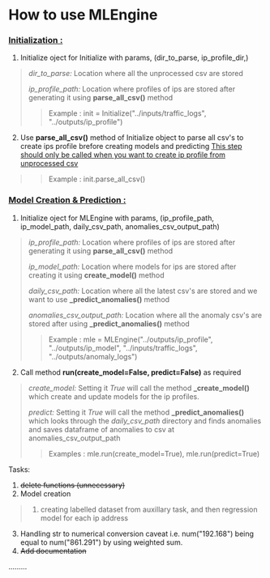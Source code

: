 # **How to use MLEngine**
### <u> Initialization :</u>
1. Initialize oject for Initialize with params, (dir_to_parse, ip_profile_dir,)
> *dir_to_parse:* Location where all the unprocessed csv are stored
>
> *ip_profile_path:* Location where profiles of ips are stored after generating it using **parse_all_csv()** method
>
>> Example : init = Initialize("../inputs/traffic_logs", "../outputs/ip_profile")

2. Use **parse_all_csv()** method of Initialize object to parse all csv's to create ips profile brefore creating models and predicting
<u>This step should only be called when you want to create ip profile from unprocessed csv</u>
>> Example : init.parse_all_csv()

### <u> Model Creation & Prediction :</u>
1. Initialize oject for MLEngine with params, (ip_profile_path, ip_model_path,
   daily_csv_path, anomalies_csv_output_path)
> *ip_profile_path:* Location where profiles of ips are stored after generating it using **parse_all_csv()** method
>
> *ip_model_path:* Location where models for ips are stored after creating it using **create_model()** method
>
> *daily_csv_path:* Location where all the latest csv's are stored and we want to use **_predict_anomalies()** method
>
> *anomalies_csv_output_path:* Location where all the anomaly csv's are stored after using **_predict_anomalies()** method
>
>> Example : mle = MLEngine("../outputs/ip_profile", "../outputs/ip_model", "../inputs/traffic_logs", "../outputs/anomaly_logs")



2. Call method **run(create_model=False, predict=False)** as required
> *create_model:* Setting it *True* will call the method  **_create_model()** which create and update models for the ip profiles.
>
> *predict:* Setting it *True* will call the method **_predict_anomalies()** which looks through the *daily_csv_path* directory and finds anomalies and saves dataframe of anomalies to csv at anomalies_csv_output_path
>
>> Examples : mle.run(create_model=True), mle.run(predict=True)



Tasks:
1. <s> delete functions (unnecessary) </s>
2. Model creation
> 1. creating labelled dataset from auxillary task, and then regression model for each ip address

3. Handling str to numerical conversion caveat i.e. num("192.168") being equal
   to num("861.291") by using weighted sum.
4. <s>  Add documentation </s>

.........
